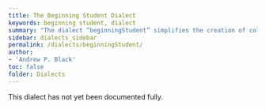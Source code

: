 ```yaml
---
title: The Beginning Student Dialect
keywords: beginning student, dialect
summary: "The dialect “beginningStudent” simplifies the creation of collections, enforces case conventions, requires type declarations and purpose statements, and includes ”minispec”."
sidebar: dialects_sidebar
permalink: /dialects/beginningStudent/
author:
- 'Andrew P. Black'
toc: false
folder: Dialects
---
```

This dialect has not yet been documented fully.
